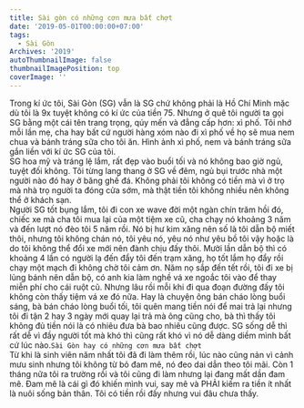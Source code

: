 ```yaml
---
title: Sài gòn có những cơn mưa bất chợt
date: '2019-05-01T00:00:00+07:00'
tags:
  - Sài Gòn
Archives: '2019'
autoThumbnailImage: false
thumbnailImagePosition: top
coverImage: ''
---
```

Trong kí ức tôi, Sài Gòn (SG) vẫn là SG chứ không phải là Hồ Chí Minh mặc dù tôi là 9x tuyệt không có kí ức của tiền 75. Nhưng ở quê tôi người ta gọi SG bằng một cái tên trang trọng, qúy mến và đẳng cấp hơn: xì phố. Tôi nhớ mỗi lần mẹ, cha hay bất cứ người hàng xóm nào đi xì phố về họ sẽ mua nem chua và bánh tráng sữa cho tôi ăn. Hình ảnh xì phố, nem và bánh tráng sữa gắn liền với kí ức SG của tôi.   
SG hoa mỹ và tráng lệ lắm, rất đẹp vào buổi tối và nó không bao giờ ngủ, tuyệt đối không. Tôi từng lang thang ở SG về đêm, ngủ bụi trước nhà một người nào đó hay ở băng ghế đá. Không phải tôi không có tiền mà vì ở trọ mà nhà trọ người ta đóng cửa sớm, mà thật tiền tôi không nhiều nên không thể ở khách sạn.  
Người SG tốt bụng lắm, tôi đi con xe wave đời một ngàn chín trăm hồi đó, chiếc xe mà cha tôi mua lại của một tiệm xe cũ, cha chạy nó khoảng 3 năm và đến lượt nó đèo tôi 5 năm rồi. Nó bị hư kim xăng nên số là tôi dẫn bộ miết thôi, nhưng tôi không chán nó, tôi yêu nó, yêu nó như yêu bồ tôi vậy hoặc là do tôi không thể đổi xe mới nên đành chịu đấy thôi. Mười lần dẫn bộ thì có khoảng 4 lần có người lạ đến đẩy tôi đến trạm xăng, họ tốt lắm họ đẩy rồi chạy một mạch đi không chờ tôi cảm ơn. Năm nọ sắp đến tết rồi, tôi đi xe bị lủng bánh nên dẫn bộ, có anh kia làm nghề vá xe ngoắc tôi vào để thay miễn phí cho cái ruột cũ. Nhưng lâu rồi mỗi khi đi qua đoạn đường đấy tôi không còn thấy tiệm vá xe đó nữa. Hay là chuyện ông bán cháo lòng buổi sáng, bà bán cháo lòng buổi tối, tôi quên mang tiền nói để mai trả lại nhưng tôi đi tận 2 hay 3 ngày mới quay lại trả mà ông cũng cho, bà thì thấy tôi không đủ tiền nói là có nhiêu đưa bà bao nhiêu cũng được. SG sống dễ thì rất dễ vì đầy người tốt mà khó thì cũng rất khó vì nó dễ dàng diềm mình bất cứ lúc nào.`Sài Gòn hay có những cơn mưa bất chợt`  
Từ khi là sinh viên năm nhất tôi đã đi làm thêm rồi, lúc nào cũng nản vì cảnh mưu sinh nhưng tôi không từ bỏ đam mê, nó đeo dai dẳn theo tôi mãi. Còn 1 tháng nữa tôi ra trường rồi và tôi cũng đi làm nhưng lại đang mất dần đam mê. Đam mê là cái gì đó khiến mình vui, say mê và PHẢI kiếm ra tiền ít nhất là nuôi sống bản thân. Tôi có tiền rồi đấy nhưng vui đâu chưa thấy.  
